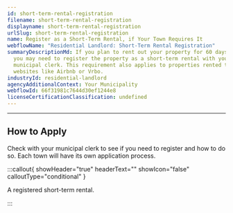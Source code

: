 ```yaml
---
id: short-term-rental-registration
filename: short-term-rental-registration
displayname: short-term-rental-registration
urlSlug: short-term-rental-registration
name: Register as a Short-Term Rental, if Your Town Requires It
webflowName: "Residential Landlord: Short-Term Rental Registration"
summaryDescriptionMd: If you plan to rent out your property for 60 days or less,
  you may need to register the property as a short-term rental with your
  municipal clerk. This requirement also applies to properties rented through
  websites like Airbnb or Vrbo.
industryId: residential-landlord
agencyAdditionalContext: Your Municipality
webflowId: 66f31981c7644d30ef1244e8
licenseCertificationClassification: undefined
---
```


---

## How to Apply

Check with your municipal clerk to see if you need to register and how to do so. Each town will have its own application process.

:::callout{ showHeader="true" headerText="" showIcon="false" calloutType="conditional" }

A registered short-term rental.

:::

